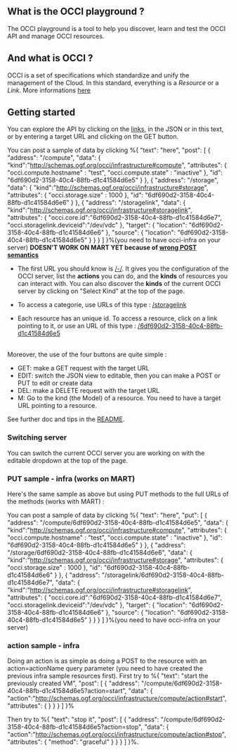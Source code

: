 
## What is the OCCI playground ?

The OCCI playground is a tool to help you discover, learn and test the OCCI API and manage OCCI resources.  

## And what is OCCI ?

OCCI is a set of specifications which standardize and unify the management of the Cloud. In this standard, everything is a *Resource* or
a *Link*. More informations [here](http://occi-wg.org/about/specification/)

## Getting started

You can explore the API by clicking on the [links](/compute), in the JSON or in this text, or by entering a target URL and clicking on the GET button.

You can post a sample of data by clicking %{
  "text": "here",
  "post": [
    {
        "address": "/compute",
        "data": {
          "kind":"http://schemas.ogf.org/occi/infrastructure#compute",
          "attributes": {
            "occi.compute.hostname" : "test",
            "occi.compute.state" : "inactive"
          },
          "id": "6df690d2-3158-40c4-88fb-d1c41584d6e5"
        }
    },
    {
        "address": "/storage",
        "data": {
          "kind":"http://schemas.ogf.org/occi/infrastructure#storage",
          "attributes": {
            "occi.storage.size" : 1000
          },
          "id": "6df690d2-3158-40c4-88fb-d1c41584d6e6"
        }
    },
    {
      "address": "/storagelink",
      "data": {
         "kind":"http://schemas.ogf.org/occi/infrastructure#storagelink",
         "attributes": {
           "occi.core.id":"6df690d2-3158-40c4-88fb-d1c41584d6e7",
           "occi.storagelink.deviceid":"/dev/vdc"
         },
         "target": {
           "location": "6df690d2-3158-40c4-88fb-d1c41584d6e6"
         },
         "source": {
           "location": "6df690d2-3158-40c4-88fb-d1c41584d6e5"
         }
      }
    }
  ]
}%(you need to have occi-infra on your server)
**DOESN'T WORK ON MART YET because of [wrong POST semantics](https://github.com/cgourdin/MartServer/issues/47#issuecomment-264481977)**

* The first URL you should know is [/-/](/-/).
It gives you the configuration of the OCCI server, list the **actions** you can do, and the **kinds** of resources you can interact with.
You can also discover the **kinds** of the current OCCI server by clicking on "Select Kind" at the top of the page.      

* To access a categorie, use URLs of this type : [/storagelink](/storagelink)  

* Each resource has an unique id. To access a resource, click on a link pointing to it, or use an URL of this type :
[/6df690d2-3158-40c4-88fb-d1c41584d6e5](/6df690d2-3158-40c4-88fb-d1c41584d6e5)<br><br>

Moreover, the use of the four buttons are quite simple :

* GET: make a GET request with the target URL
* EDIT: switch the JSON view to editable, then you can make a POST or PUT to edit or create data
* DEL: make a DELETE request with the target URL
* M: Go to the kind (the Model) of a resource. You need to have a target URL pointing to a resource.  

See further doc and tips in the [README](https://github.com/occiware/OCCInterface/blob/master/README.md).

### Switching server

You can switch the current OCCI server you are working on with the editable dropdown at the top of the page.

### PUT sample - infra (works on MART)

Here's the same sample as above but using PUT methods to the full URLs of the methods (works with MART) :

You can post a sample of data by clicking %{
  "text": "here",
  "put": [
    {
        "address": "/compute/6df690d2-3158-40c4-88fb-d1c41584d6e5",
        "data": {
          "kind":"http://schemas.ogf.org/occi/infrastructure#compute",
          "attributes": {
            "occi.compute.hostname" : "test",
            "occi.compute.state" : "inactive"
          },
          "id": "6df690d2-3158-40c4-88fb-d1c41584d6e5"
        }
    },
    {
        "address": "/storage/6df690d2-3158-40c4-88fb-d1c41584d6e6",
        "data": {
          "kind":"http://schemas.ogf.org/occi/infrastructure#storage",
          "attributes": {
            "occi.storage.size" : 1000
          },
          "id": "6df690d2-3158-40c4-88fb-d1c41584d6e6"
        }
    },
    {
      "address": "/storagelink/6df690d2-3158-40c4-88fb-d1c41584d6e7",
      "data": {
         "kind":"http://schemas.ogf.org/occi/infrastructure#storagelink",
         "attributes": {
           "occi.core.id":"6df690d2-3158-40c4-88fb-d1c41584d6e7",
           "occi.storagelink.deviceid":"/dev/vdc"
         },
         "target": {
           "location": "6df690d2-3158-40c4-88fb-d1c41584d6e6"
         },
         "source": {
           "location": "6df690d2-3158-40c4-88fb-d1c41584d6e5"
         }
      }
    }
  ]
}%(you need to have occi-infra on your server)

### action sample - infra
Doing an action is as simple as doing a POST to the resource with an action=actionName query parameter (you need to have created the previous infra sample resources first). First try to %{
  "text": "start the previously created VM",
  "post": [
    {
        "address": "/compute/6df690d2-3158-40c4-88fb-d1c41584d6e5?action=start",
        "data": {
          "action":"http://schemas.ogf.org/occi/infrastructure/compute/action#start",
          "attributes": {
          }
        }
    }
  ]
}%

Then try to %{
  "text": "stop it",
  "post": [
    {
        "address": "/compute/6df690d2-3158-40c4-88fb-d1c41584d6e5?action=stop",
        "data": {
          "action":"http://schemas.ogf.org/occi/infrastructure/compute/action#stop",
          "attributes": {
            "method": "graceful"
          }
        }
    }
  ]
}%.
